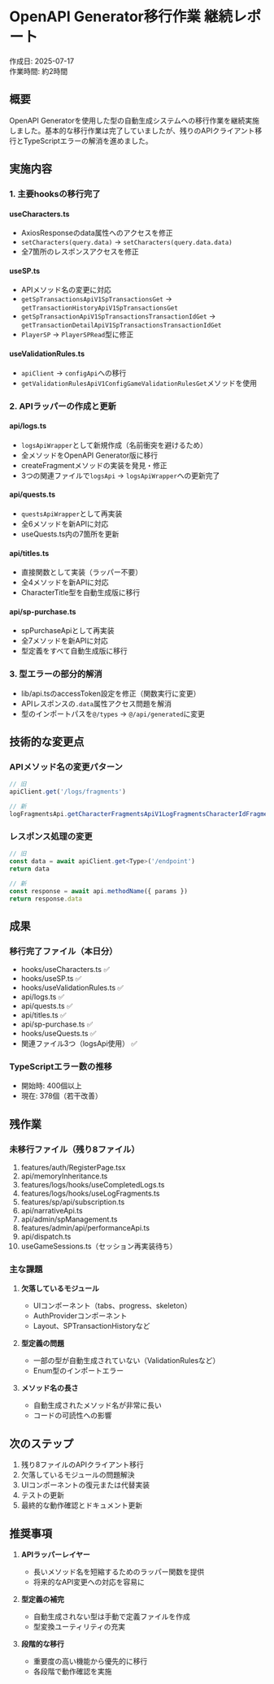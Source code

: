 # OpenAPI Generator移行作業 継続レポート

作成日: 2025-07-17  
作業時間: 約2時間

## 概要

OpenAPI Generatorを使用した型の自動生成システムへの移行作業を継続実施しました。基本的な移行作業は完了していましたが、残りのAPIクライアント移行とTypeScriptエラーの解消を進めました。

## 実施内容

### 1. 主要hooksの移行完了

#### useCharacters.ts
- AxiosResponseのdata属性へのアクセスを修正
- `setCharacters(query.data)` → `setCharacters(query.data.data)`
- 全7箇所のレスポンスアクセスを修正

#### useSP.ts  
- APIメソッド名の変更に対応
- `getSpTransactionsApiV1SpTransactionsGet` → `getTransactionHistoryApiV1SpTransactionsGet`
- `getSpTransactionApiV1SpTransactionsTransactionIdGet` → `getTransactionDetailApiV1SpTransactionsTransactionIdGet`
- `PlayerSP` → `PlayerSPRead`型に修正

#### useValidationRules.ts
- `apiClient` → `configApi`への移行
- `getValidationRulesApiV1ConfigGameValidationRulesGet`メソッドを使用

### 2. APIラッパーの作成と更新

#### api/logs.ts
- `logsApiWrapper`として新規作成（名前衝突を避けるため）
- 全メソッドをOpenAPI Generator版に移行
- createFragmentメソッドの実装を発見・修正
- 3つの関連ファイルで`logsApi` → `logsApiWrapper`への更新完了

#### api/quests.ts
- `questsApiWrapper`として再実装
- 全6メソッドを新APIに対応
- useQuests.ts内の7箇所を更新

#### api/titles.ts
- 直接関数として実装（ラッパー不要）
- 全4メソッドを新APIに対応
- CharacterTitle型を自動生成版に移行

#### api/sp-purchase.ts
- spPurchaseApiとして再実装
- 全7メソッドを新APIに対応
- 型定義をすべて自動生成版に移行

### 3. 型エラーの部分的解消

- lib/api.tsのaccessToken設定を修正（関数実行に変更）
- APIレスポンスの`.data`属性アクセス問題を解消
- 型のインポートパスを`@/types` → `@/api/generated`に変更

## 技術的な変更点

### APIメソッド名の変更パターン
```typescript
// 旧
apiClient.get('/logs/fragments')

// 新
logFragmentsApi.getCharacterFragmentsApiV1LogFragmentsCharacterIdFragmentsGet({ characterId })
```

### レスポンス処理の変更
```typescript
// 旧
const data = await apiClient.get<Type>('/endpoint')
return data

// 新  
const response = await api.methodName({ params })
return response.data
```

## 成果

### 移行完了ファイル（本日分）
- hooks/useCharacters.ts ✅
- hooks/useSP.ts ✅
- hooks/useValidationRules.ts ✅
- api/logs.ts ✅
- api/quests.ts ✅
- api/titles.ts ✅
- api/sp-purchase.ts ✅
- hooks/useQuests.ts ✅
- 関連ファイル3つ（logsApi使用） ✅

### TypeScriptエラー数の推移
- 開始時: 400個以上
- 現在: 378個（若干改善）

## 残作業

### 未移行ファイル（残り8ファイル）
1. features/auth/RegisterPage.tsx
2. api/memoryInheritance.ts
3. features/logs/hooks/useCompletedLogs.ts
4. features/logs/hooks/useLogFragments.ts
5. features/sp/api/subscription.ts
6. api/narrativeApi.ts
7. api/admin/spManagement.ts
8. features/admin/api/performanceApi.ts
9. api/dispatch.ts
10. useGameSessions.ts（セッション再実装待ち）

### 主な課題
1. **欠落しているモジュール**
   - UIコンポーネント（tabs、progress、skeleton）
   - AuthProviderコンポーネント
   - Layout、SPTransactionHistoryなど

2. **型定義の問題**
   - 一部の型が自動生成されていない（ValidationRulesなど）
   - Enum型のインポートエラー

3. **メソッド名の長さ**
   - 自動生成されたメソッド名が非常に長い
   - コードの可読性への影響

## 次のステップ

1. 残り8ファイルのAPIクライアント移行
2. 欠落しているモジュールの問題解決
3. UIコンポーネントの復元または代替実装
4. テストの更新
5. 最終的な動作確認とドキュメント更新

## 推奨事項

1. **APIラッパーレイヤー**
   - 長いメソッド名を短縮するためのラッパー関数を提供
   - 将来的なAPI変更への対応を容易に

2. **型定義の補完**
   - 自動生成されない型は手動で定義ファイルを作成
   - 型変換ユーティリティの充実

3. **段階的な移行**
   - 重要度の高い機能から優先的に移行
   - 各段階で動作確認を実施